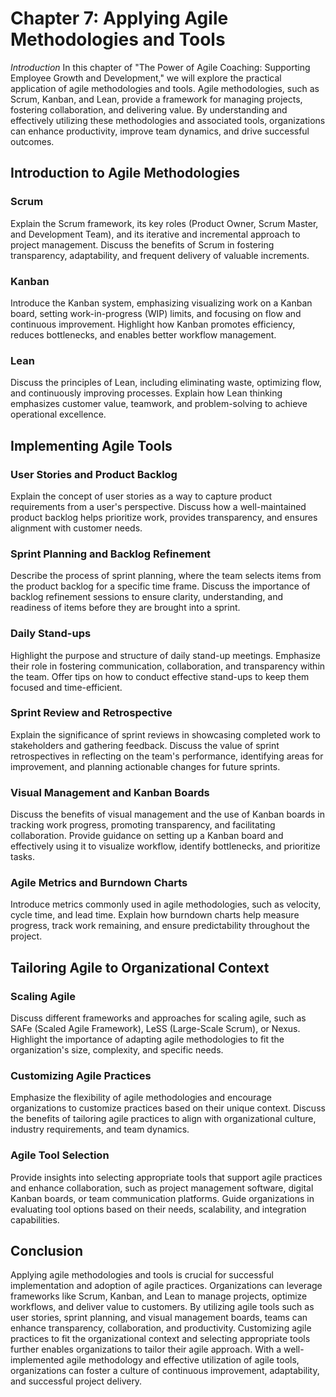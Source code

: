 Chapter 7: Applying Agile Methodologies and Tools
=================================================

*Introduction* In this chapter of "The Power of Agile Coaching: Supporting Employee Growth and Development," we will explore the practical application of agile methodologies and tools. Agile methodologies, such as Scrum, Kanban, and Lean, provide a framework for managing projects, fostering collaboration, and delivering value. By understanding and effectively utilizing these methodologies and associated tools, organizations can enhance productivity, improve team dynamics, and drive successful outcomes.

Introduction to Agile Methodologies
-----------------------------------

### Scrum

Explain the Scrum framework, its key roles (Product Owner, Scrum Master, and Development Team), and its iterative and incremental approach to project management. Discuss the benefits of Scrum in fostering transparency, adaptability, and frequent delivery of valuable increments.

### Kanban

Introduce the Kanban system, emphasizing visualizing work on a Kanban board, setting work-in-progress (WIP) limits, and focusing on flow and continuous improvement. Highlight how Kanban promotes efficiency, reduces bottlenecks, and enables better workflow management.

### Lean

Discuss the principles of Lean, including eliminating waste, optimizing flow, and continuously improving processes. Explain how Lean thinking emphasizes customer value, teamwork, and problem-solving to achieve operational excellence.

Implementing Agile Tools
------------------------

### User Stories and Product Backlog

Explain the concept of user stories as a way to capture product requirements from a user's perspective. Discuss how a well-maintained product backlog helps prioritize work, provides transparency, and ensures alignment with customer needs.

### Sprint Planning and Backlog Refinement

Describe the process of sprint planning, where the team selects items from the product backlog for a specific time frame. Discuss the importance of backlog refinement sessions to ensure clarity, understanding, and readiness of items before they are brought into a sprint.

### Daily Stand-ups

Highlight the purpose and structure of daily stand-up meetings. Emphasize their role in fostering communication, collaboration, and transparency within the team. Offer tips on how to conduct effective stand-ups to keep them focused and time-efficient.

### Sprint Review and Retrospective

Explain the significance of sprint reviews in showcasing completed work to stakeholders and gathering feedback. Discuss the value of sprint retrospectives in reflecting on the team's performance, identifying areas for improvement, and planning actionable changes for future sprints.

### Visual Management and Kanban Boards

Discuss the benefits of visual management and the use of Kanban boards in tracking work progress, promoting transparency, and facilitating collaboration. Provide guidance on setting up a Kanban board and effectively using it to visualize workflow, identify bottlenecks, and prioritize tasks.

### Agile Metrics and Burndown Charts

Introduce metrics commonly used in agile methodologies, such as velocity, cycle time, and lead time. Explain how burndown charts help measure progress, track work remaining, and ensure predictability throughout the project.

Tailoring Agile to Organizational Context
-----------------------------------------

### Scaling Agile

Discuss different frameworks and approaches for scaling agile, such as SAFe (Scaled Agile Framework), LeSS (Large-Scale Scrum), or Nexus. Highlight the importance of adapting agile methodologies to fit the organization's size, complexity, and specific needs.

### Customizing Agile Practices

Emphasize the flexibility of agile methodologies and encourage organizations to customize practices based on their unique context. Discuss the benefits of tailoring agile practices to align with organizational culture, industry requirements, and team dynamics.

### Agile Tool Selection

Provide insights into selecting appropriate tools that support agile practices and enhance collaboration, such as project management software, digital Kanban boards, or team communication platforms. Guide organizations in evaluating tool options based on their needs, scalability, and integration capabilities.

Conclusion
----------

Applying agile methodologies and tools is crucial for successful implementation and adoption of agile practices. Organizations can leverage frameworks like Scrum, Kanban, and Lean to manage projects, optimize workflows, and deliver value to customers. By utilizing agile tools such as user stories, sprint planning, and visual management boards, teams can enhance transparency, collaboration, and productivity. Customizing agile practices to fit the organizational context and selecting appropriate tools further enables organizations to tailor their agile approach. With a well-implemented agile methodology and effective utilization of agile tools, organizations can foster a culture of continuous improvement, adaptability, and successful project delivery.
